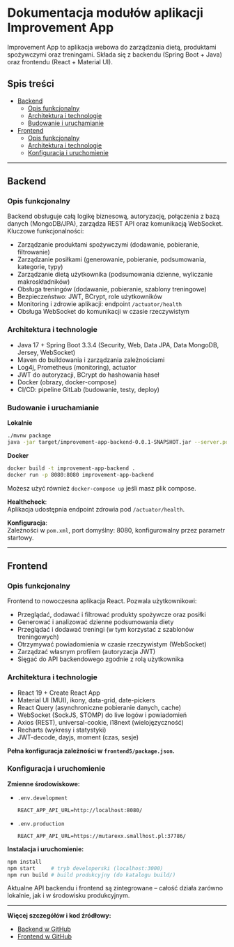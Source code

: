 # Dokumentacja modułów aplikacji Improvement App

Improvement App to aplikacja webowa do zarządzania dietą, produktami spożywczymi oraz treningami. Składa się z backendu (Spring Boot + Java) oraz frontendu (React + Material UI). 

## Spis treści
- [Backend](#backend)
  - [Opis funkcjonalny](#opis-funkcjonalny)
  - [Architektura i technologie](#architektura-i-technologie)
  - [Budowanie i uruchamianie](#budowanie-i-uruchamianie)
- [Frontend](#frontend)
  - [Opis funkcjonalny](#opis-funkcjonalny-1)
  - [Architektura i technologie](#architektura-i-technologie-1)
  - [Konfiguracja i uruchomienie](#konfiguracja-i-uruchomienie)

---

## Backend

### Opis funkcjonalny

Backend obsługuje całą logikę biznesową, autoryzację, połączenia z bazą danych (MongoDB/JPA), zarządza REST API oraz komunikacją WebSocket.  
Kluczowe funkcjonalności:
- Zarządzanie produktami spożywczymi (dodawanie, pobieranie, filtrowanie)
- Zarządzanie posiłkami (generowanie, pobieranie, podsumowania, kategorie, typy)
- Zarządzanie dietą użytkownika (podsumowania dzienne, wyliczanie makroskładników)
- Obsługa treningów (dodawanie, pobieranie, szablony treningowe)
- Bezpieczeństwo: JWT, BCrypt, role użytkowników
- Monitoring i zdrowie aplikacji: endpoint `/actuator/health`
- Obsługa WebSocket do komunikacji w czasie rzeczywistym

### Architektura i technologie

- Java 17 + Spring Boot 3.3.4 (Security, Web, Data JPA, Data MongoDB, Jersey, WebSocket)
- Maven do buildowania i zarządzania zależnościami
- Log4j, Prometheus (monitoring), actuator
- JWT do autoryzacji, BCrypt do hashowania haseł
- Docker (obrazy, docker-compose)
- CI/CD: pipeline GitLab (budowanie, testy, deploy)

### Budowanie i uruchamianie

**Lokalnie**
```bash
./mvnw package
java -jar target/improvement-app-backend-0.0.1-SNAPSHOT.jar --server.port=8080
```

**Docker**
```bash
docker build -t improvement-app-backend .
docker run -p 8080:8080 improvement-app-backend
```
Możesz użyć również `docker-compose up` jeśli masz plik compose.

**Healthcheck**:  
Aplikacja udostępnia endpoint zdrowia pod `/actuator/health`.

**Konfiguracja**:  
Zależności w `pom.xml`, port domyślny: 8080, konfigurowalny przez parametr startowy.

---

## Frontend

### Opis funkcjonalny

Frontend to nowoczesna aplikacja React. Pozwala użytkownikowi:
- Przeglądać, dodawać i filtrować produkty spożywcze oraz posiłki
- Generować i analizować dzienne podsumowania diety
- Przeglądać i dodawać treningi (w tym korzystać z szablonów treningowych)
- Otrzymywać powiadomienia w czasie rzeczywistym (WebSocket)
- Zarządzać własnym profilem (autoryzacja JWT)
- Sięgać do API backendowego zgodnie z rolą użytkownika

### Architektura i technologie

- React 19 + Create React App
- Material UI (MUI), ikony, data-grid, date-pickers
- React Query (asynchroniczne pobieranie danych, cache)
- WebSocket (SockJS, STOMP) do live logów i powiadomień
- Axios (REST), universal-cookie, i18next (wielojęzyczność)
- Recharts (wykresy i statystyki)
- JWT-decode, dayjs, moment (czas, sesje)

**Pełna konfiguracja zależności w `frontend5/package.json`.**

### Konfiguracja i uruchomienie

**Zmienne środowiskowe:**
- `.env.development`
  ```
  REACT_APP_API_URL=http://localhost:8080/
  ```
- `.env.production`
  ```
  REACT_APP_API_URL=https://mutarexx.smallhost.pl:37786/
  ```

**Instalacja i uruchomienie:**
```bash
npm install
npm start     # tryb developerski (localhost:3000)
npm run build # build produkcyjny (do katalogu build/)
```

Aktualne API backendu i frontend są zintegrowane – całość działa zarówno lokalnie, jak i w środowisku produkcyjnym.

---

**Więcej szczegółów i kod źródłowy:**  
- [Backend w GitHub](https://github.com/damianPolchlopek/improvement-app/tree/main/Backend)
- [Frontend w GitHub](https://github.com/damianPolchlopek/improvement-app/tree/main/frontend5)
